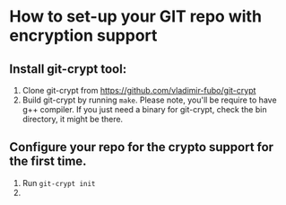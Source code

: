 # How to set-up your GIT repo with encryption support
## Install git-crypt tool:
1. Clone git-crypt from https://github.com/vladimir-fubo/git-crypt
2. Build git-crypt by running `make`. Please note, you'll be require to have g++ compiler. If you just need a binary for git-crypt, check the bin directory, it might be there.

## Configure your repo for the crypto support for the first time.
1. Run `git-crypt init`
2. 

